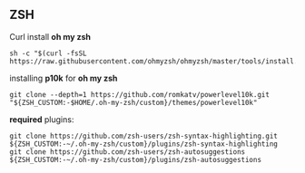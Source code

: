 ## ZSH

Curl install **oh my zsh**

```
sh -c "$(curl -fsSL https://raw.githubusercontent.com/ohmyzsh/ohmyzsh/master/tools/install.sh)"
```

installing **p10k** for **oh my zsh**

```
git clone --depth=1 https://github.com/romkatv/powerlevel10k.git "${ZSH_CUSTOM:-$HOME/.oh-my-zsh/custom}/themes/powerlevel10k"
```

**required** plugins:

```
git clone https://github.com/zsh-users/zsh-syntax-highlighting.git ${ZSH_CUSTOM:-~/.oh-my-zsh/custom}/plugins/zsh-syntax-highlighting
git clone https://github.com/zsh-users/zsh-autosuggestions ${ZSH_CUSTOM:-~/.oh-my-zsh/custom}/plugins/zsh-autosuggestions
```
